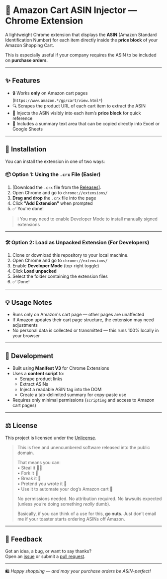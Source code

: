 # 🛒 Amazon Cart ASIN Injector — Chrome Extension

A lightweight Chrome extension that displays the **ASIN** (Amazon Standard Identification Number) for each item directly inside the **price block** of your Amazon Shopping Cart.

This is especially useful if your company requires the ASIN to be included on **purchase orders**.

---

## ✨ Features

- 🔒 Works **only** on Amazon cart pages (`https://www.amazon.*/gp/cart/view.html*`)
- 🔍 Scrapes the product URL of each cart item to extract the ASIN
- 🧾 Injects the ASIN visibly into each item’s **price block** for quick reference
- 🧠 Includes a summary text area that can be copied directly into Excel or Google Sheets

---

## 🚀 Installation

You can install the extension in one of two ways:

### 📦 Option 1: Using the `.crx` File (Easier)

1. [Download the `.crx` file from the [Releases](https://github.com/steakk/Amazon-Cart-ASIN-Injector/releases)].
2. Open Chrome and go to `chrome://extensions/`
3. **Drag and drop** the `.crx` file into the page
4. Click **"Add Extension"** when prompted
5. ✅ You're done!

> ℹ️ You may need to enable Developer Mode to install manually signed extensions

---

### 🛠️ Option 2: Load as Unpacked Extension (For Developers)

1. Clone or download this repository to your local machine.
2. Open Chrome and go to `chrome://extensions/`
3. Enable **Developer Mode** (top-right toggle)
4. Click **Load unpacked**
5. Select the folder containing the extension files
6. ✅ Done!

---

## 💡 Usage Notes

- Runs only on Amazon's cart page — other pages are unaffected
- If Amazon updates their cart page structure, the extension may need adjustments
- No personal data is collected or transmitted — this runs 100% locally in your browser

---

## 🔧 Development

- Built using **Manifest V3** for Chrome Extensions
- Uses a **content script** to:
  - Scrape product links
  - Extract ASINs
  - Inject a readable ASIN tag into the DOM
  - Create a tab-delimited summary for copy-paste use
- Requires only minimal permissions (`scripting` and access to Amazon cart pages)

---

## ⚖️ License

This project is licensed under the [Unlicense](https://unlicense.org/).

> This is free and unencumbered software released into the public domain.  
>  
> That means you can:  
> • Steal it 🏴‍☠️  
> • Fork it 🍴  
> • Break it 🔨  
> • Pretend you wrote it 🧠  
> • Use it to automate your dog’s Amazon cart 🐶  
>  
> No permissions needed. No attribution required. No lawsuits expected (unless you’re doing something *really* dumb).  
>  
> Basically, if you can think of a use for this, **go nuts**. Just don’t email me if your toaster starts ordering ASINs off Amazon.

---

## 💬 Feedback

Got an idea, a bug, or want to say thanks?  
Open an [issue](https://github.com/steakk/Amazon-Cart-ASIN-Injector/issues) or submit a [pull request](https://github.com/steakk/Amazon-Cart-ASIN-Injector/pulls).

---

🛍️ *Happy shopping — and may your purchase orders be ASIN-perfect!*

